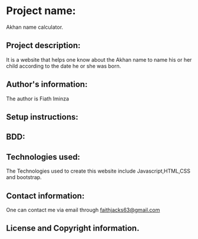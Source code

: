 # Project name:
Akhan name calculator.
## Project description:
It is a website that helps one know about the Akhan name to name his or her child according to the date he or she was born.
## Author's information:
The author is Fiath Iminza
## Setup instructions:
## BDD:
## Technologies used:
The Technologies used to create this website include Javascript,HTML,CSS and bootstrap.
## Contact information:
One can contact me via email through faithjacks63@gmail.com
## License and Copyright information.
